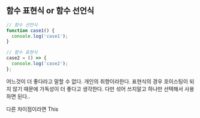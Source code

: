 ## 함수 표현식 or 함수 선언식

```js
// 함수 선언식
function case1() {
  console.log('case1');
}

// 함수 표현식
case2 = () => {
  console.log('case2');
};
```

어느것이 더 좋다라고 말할 수 없다.
개인의 취향이라한다. 표현식의 경우 호이스팅이 되지 않기 때문에 가독성이 더 좋다고 생각한다.
다만 섞어 쓰지말고 하나만 선택해서 사용하면 된다..

다른 차이점이라면 This